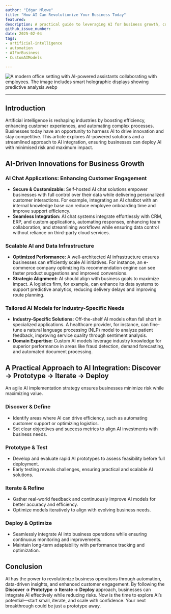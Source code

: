 ```yaml
---
author: "Edgar Mlowe"
title: "How AI Can Revolutionize Your Business Today"
featured:
description: A practical guide to leveraging AI for business growth, covering AI-driven chat applications, scalable data infrastructure, and custom AI models.
github_issue_number: 
date: 2025-02-04
tags:
- artificial-intelligence
- automation
- AIForBusiness
- CustomAIModels

---
```


![A modern office setting with AI-powered assistants collaborating with employees. The image includes smart holographic displays showing predictive analysis.webp](/blog/2025/02/how-ai-can-revolutionize-your-business-today/modern-office-setting-with-AI-powered-assistants-collaborating-with-employees.webp)

<!-- Photo was generated using chatgpt by Edgar Mlowe, 2025-02-04 -->


---

## Introduction

Artificial intelligence is reshaping industries by boosting efficiency, enhancing customer experiences, and automating complex processes. Businesses today have an opportunity to harness AI to drive innovation and stay competitive. This article explores AI-powered solutions and a streamlined approach to AI integration, ensuring businesses can deploy AI with minimised risk and maximum impact.

## AI-Driven Innovations for Business Growth

### AI Chat Applications: Enhancing Customer Engagement

- **Secure & Customizable:** Self-hosted AI chat solutions empower businesses with full control over their data while delivering personalized customer interactions. For example, integrating an AI chatbot with an internal knowledge base can reduce employee onboarding time and improve support efficiency.
- **Seamless Integration:** AI chat systems integrate effortlessly with CRM, ERP, and custom applications, automating responses, enhancing team collaboration, and streamlining workflows while ensuring data control without reliance on third-party cloud services.

### Scalable AI and Data Infrastructure

- **Optimized Performance:** A well-architected AI infrastructure ensures businesses can efficiently scale AI initiatives. For instance, an e-commerce company optimizing its recommendation engine can see faster product suggestions and improved conversions.
- **Strategic Alignment:** AI should align with business goals to maximize impact. A logistics firm, for example, can enhance its data systems to support predictive analytics, reducing delivery delays and improving route planning.

### Tailored AI Models for Industry-Specific Needs

- **Industry-Specific Solutions:** Off-the-shelf AI models often fall short in specialized applications. A healthcare provider, for instance, can fine-tune a natural language processing (NLP) model to analyze patient feedback, improving service quality through sentiment analysis.
- **Domain Expertise:** Custom AI models leverage industry knowledge for superior performance in areas like fraud detection, demand forecasting, and automated document processing.

## A Practical Approach to AI Integration: Discover → Prototype → Iterate → Deploy

An agile AI implementation strategy ensures businesses minimize risk while maximizing value.

### Discover & Define

- Identify areas where AI can drive efficiency, such as automating customer support or optimizing logistics.
- Set clear objectives and success metrics to align AI investments with business needs.

### Prototype & Test

- Develop and evaluate rapid AI prototypes to assess feasibility before full deployment.
- Early testing reveals challenges, ensuring practical and scalable AI solutions.

### Iterate & Refine

- Gather real-world feedback and continuously improve AI models for better accuracy and efficiency.
- Optimize models iteratively to align with evolving business needs.

### Deploy & Optimize

- Seamlessly integrate AI into business operations while ensuring continuous monitoring and improvements.
- Maintain long-term adaptability with performance tracking and optimization.

## Conclusion

AI has the power to revolutionize business operations through automation, data-driven insights, and enhanced customer engagement. By following the **Discover → Prototype → Iterate → Deploy** approach, businesses can integrate AI effectively while reducing risks. Now is the time to explore AI’s potential—start small, iterate, and scale with confidence. Your next breakthrough could be just a prototype away.

